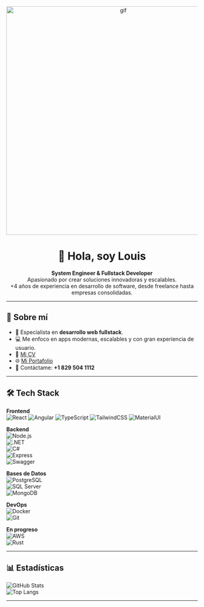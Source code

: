 <div align="center">
  <img src="https://media.giphy.com/media/RbDKaczqWovIugyJmW/giphy.gif" alt="gif" width="600"/>
  
  # 👋 Hola, soy Louis  
  **System Engineer & Fullstack Developer**  
  Apasionado por crear soluciones innovadoras y escalables.  
  +4 años de experiencia en desarrollo de software, desde freelance hasta empresas consolidadas.
</div>

---

## 🚀 Sobre mí  
- 🔭 Especialista en **desarrollo web fullstack**.  
- 💻 Me enfoco en apps modernas, escalables y con gran experiencia de usuario.  
- 📄 [Mi CV](https://acortar.link/BmVi2o)  
- 🌐 [Mi Portafolio](https://waka-code.github.io/Waddimi_Saint_louis/#)  
- 📩 Contáctame: **+1 829 504 1112**

---

## 🛠️ Tech Stack  

**Frontend**  
![React](https://img.shields.io/badge/React-61DAFB?logo=react&logoColor=black) ![Angular](https://img.shields.io/badge/Angular-DD0031?logo=angular&logoColor=white) ![TypeScript](https://img.shields.io/badge/TypeScript-3178C6?logo=typescript&logoColor=white) ![TailwindCSS](https://img.shields.io/badge/TailwindCSS-06B6D4?logo=tailwindcss&logoColor=white) ![MaterialUI](https://img.shields.io/badge/MUI-007FFF?logo=mui&logoColor=white)

**Backend**  
![Node.js](https://img.shields.io/badge/Node.js-339933?logo=node.js&logoColor=white)  
![.NET](https://img.shields.io/badge/.NET-512BD4?logo=dotnet&logoColor=white)  
![C#](https://img.shields.io/badge/C%23-239120?logo=c-sharp&logoColor=white)  
![Express](https://img.shields.io/badge/Express-000000?logo=express&logoColor=white)  
![Swagger](https://img.shields.io/badge/Swagger-85EA2D?logo=swagger&logoColor=black)  

**Bases de Datos**  
![PostgreSQL](https://img.shields.io/badge/PostgreSQL-4169E1?logo=postgresql&logoColor=white)  
![SQL Server](https://img.shields.io/badge/SQL%20Server-CC2927?logo=microsoftsqlserver&logoColor=white)  
![MongoDB](https://img.shields.io/badge/MongoDB-47A248?logo=mongodb&logoColor=white)  

**DevOps**  
![Docker](https://img.shields.io/badge/Docker-2496ED?logo=docker&logoColor=white)  
![Git](https://img.shields.io/badge/Git-F05032?logo=git&logoColor=white)  

**En progreso**  
![AWS](https://img.shields.io/badge/AWS-232F3E?logo=amazonaws&logoColor=white)  
![Rust](https://img.shields.io/badge/Rust-000000?logo=rust&logoColor=white)  

---

## 📊 Estadísticas  

![GitHub Stats](https://github-readme-stats.vercel.app/api?username=waka-code&show_icons=true&theme=radical)  
![Top Langs](https://github-readme-stats.vercel.app/api/top-langs/?username=waka-code&layout=compact&theme=radical)

---
